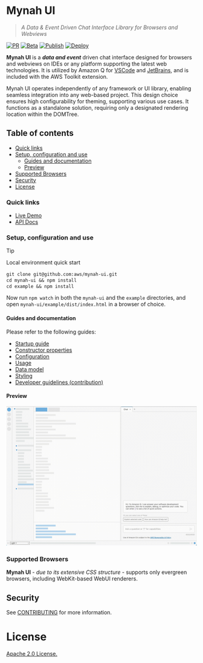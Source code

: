 
# Mynah UI
> *A Data & Event Driven Chat Interface Library for Browsers and Webviews*

[![PR](https://github.com/aws/mynah-ui/actions/workflows/new_pr.yml/badge.svg?branch=main)](https://github.com/aws/mynah-ui/actions/workflows/new_pr.yml)
[![Beta](https://github.com/aws/mynah-ui/actions/workflows/beta.yml/badge.svg?branch=main)](https://github.com/aws/mynah-ui/actions/workflows/beta.yml)
[![Publish](https://github.com/aws/mynah-ui/actions/workflows/publish.yml/badge.svg?branch=main)](https://github.com/aws/mynah-ui/actions/workflows/publish.yml)
[![Deploy](https://github.com/aws/mynah-ui/actions/workflows/deploy.yml/badge.svg?branch=main)](https://github.com/aws/mynah-ui/actions/workflows/deploy.yml)

**Mynah UI** is a **_data and event_** driven chat interface designed for browsers and webviews on IDEs or any platform supporting the latest web technologies. It is utilized by Amazon Q for [VSCode](https://marketplace.visualstudio.com/items?itemName=AmazonWebServices.aws-toolkit-vscode) and [JetBrains](https://plugins.jetbrains.com/plugin/11349-aws-toolkit--amazon-q-codewhisperer-and-more), and is included with the AWS Toolkit extension.

Mynah UI operates independently of any framework or UI library, enabling seamless integration into any web-based project. This design choice ensures high configurability for theming, supporting various use cases. It functions as a standalone solution, requiring only a designated rendering location within the DOMTree.

## Table of contents
- [Quick links](#quick-links)
- [Setup, configuration and use](#setup-configuration-and-use)
  - [Guides and documentation](#guides-and-documentation)
  - [Preview](#preview)
- [Supported Browsers](#supported-browsers)
- [Security](#security)
- [License](#license)

### Quick links
* [Live Demo](https://aws.github.io/mynah-ui/)
* [API Docs](https://aws.github.io/mynah-ui/api-doc/index.html)

### Setup, configuration and use

>[!TIP]
> Local environment quick start
 ```console
 git clone git@github.com:aws/mynah-ui.git
 cd mynah-ui && npm install
 cd example && npm install
```
Now run `npm watch` in both the `mynah-ui` and the `example` directories, and open `mynah-ui/example/dist/index.html` in a browser of choice.

#### Guides and documentation
Please refer to the following guides:

* [Startup guide](./docs/STARTUP.md)
* [Constructor properties](./docs/PROPERTIES.md)
* [Configuration](./docs/CONFIG.md)
* [Usage](./docs/USAGE.md)
* [Data model](./docs/DATAMODEL.md)
* [Styling](./docs/STYLING.md)
* [Developer guidelines (contribution)](./docs/DEVELOPER.md)

#### Preview
![Preview](./docs/img/splash.gif)

### Supported Browsers

**Mynah UI** <em>- due to its extensive CSS structure -</em> supports only evergreen browsers, including WebKit-based WebUI renderers.

## Security

See [CONTRIBUTING](CONTRIBUTING.md#security-issue-notifications) for more information.

# License
[Apache 2.0 License.](LICENSE)
